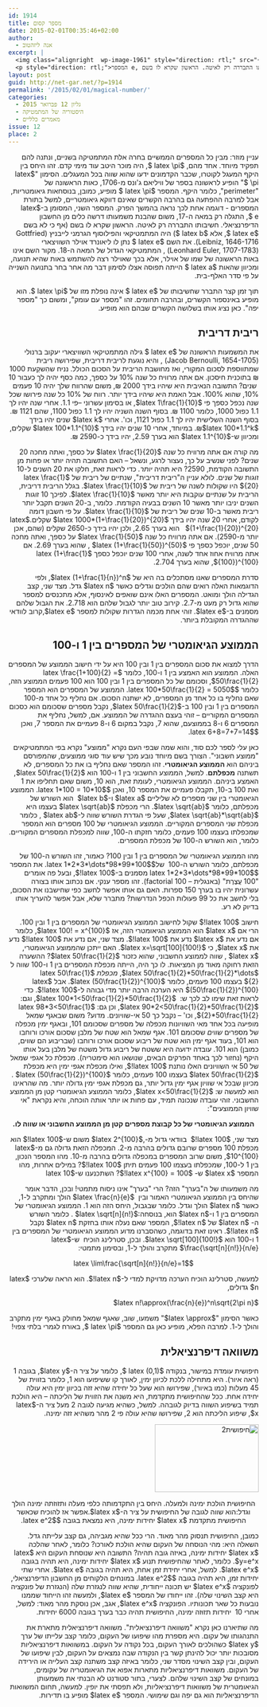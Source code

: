 ```yaml
---
id: 1914
title: מספר קסום
date: 2015-02-01T00:35:46+02:00
author:
  - אנה ליזהטוב
excerpt: |
  <img class="alignright  wp-image-1961" style="direction: rtl;" src="{{site.baseurl}}/assets/img/2015/01/e.png" alt="e" width="170" height="83" />
  <p style="direction: rtl;">המספר e, התגלה רק במאה ה-17, משום שהבנת משמעותו דרשה כלים מן החשבון הדיפרנציאלי. חשיבותו התבררה רק לאיטה. הראשון שקרא לו בשם (אף כי לא בשם e, אלא b) היה המתמטיקאי והפילוסוף הגרמני לייבניץ. את השם e נתן לו ליאונרד אוילר השוויצארי, המתמטיקאי הגדול של המאה ה-18. מקור השם אינו באות הראשונה של שמו של אוילר, אלא בכך שאוילר רצה להשתמש באות שהיא תנועה, ומכיוון שהאות a הייתה תפוסה אצלו לסימון דבר מה אחר בחר בתנועה השנייה על פי סדר האלף-בית.</p>
layout: post
guid: http://net-gar.net/?p=1914
permalink: '/2015/02/01/magical-number/'
categories:
  - גליון 12 פברואר 2015
  - היסטוריה של המתמטיקה
  - מאמרים כלליים
issue: 12
place: 2
---
```

<p style="direction: rtl;">
  עניין מוזר: מבין כל המספרים הממשיים בחרה אלת המתמטיקה בשניים, ונתנה להם תפקיד מיוחד. אחד מהם, $latex \pi $, היה מוכר היטב עוד מימי קדם. זהו היחס בין היקף המעגל לקוטרו, שכבר הקדמונים ידעו שהוא שווה בכל המעגלים. הסימון "$latex \pi $" הופיע לראשונה בספר של וויליאם ג'ונס מ-1706, כאות הראשונה של "perimeter", כלומר היקף. המספר $latex \pi $ מופיע, כמובן, בנוסחאות גיאומטריות, אבל למרבה ההפתעה גם בהרבה הקשרים שאינם דווקא גיאומטריים, למשל בתורת המספרים - דוגמה אחת לכך נראה בהמשך הפרק. המספר השני, המסומן ב-$latex e $, התגלה רק במאה ה-17, משום שהבנת משמעותו דרשה כלים מן החשבון הדיפרנציאלי. חשיבותו התבררה רק לאיטה. הראשון שקרא לו בשם (אף כי לא בשם $latex e $, אלא $latex b $) היה המתמטיקאי והפילוסוף הגרמני לייבניץ (Gottfried Leibniz, 1646-1716). את השם $latex e $ נתן לו ליאונרד אוילר השוויצארי (Leonhard Euler, 1707-1783) , המתמטיקאי הגדול של המאה ה-18. מקור השם אינו באות הראשונה של שמו של אוילר, אלא בכך שאוילר רצה להשתמש באות שהיא תנועה, ומכיוון שהאות $latex a $ הייתה תפוסה אצלו לסימון דבר מה אחר בחר בתנועה השנייה על פי סדר האלף-בית.
</p>

<p style="direction: rtl;">
  תוך זמן קצר התברר שחשיבותו של $latex e $ אינה נופלת מזו של $latex \pi $. הוא מופיע באינספור הקשרים, ובהרבה תחומים. זהו "מספר עם עומק", ומשום כך "מספר יפה". כאן נציג אותו בשלושה הקשרים שבהם הוא מופיע.
</p>

<h2 style="direction: rtl;">
  ריבית דריבית
</h2>

<p style="direction: rtl;">
  את המשמעות הראשונה של $latex e $ גילה המתמטיקאי השוויצארי יעקוב ברנולי (Jacob Bernoulli, 1654-1705) , והיא נוגעת לריבית דריבית, שפירושה ריבית שמתווספת לסכום המקורי, ואז מחושבת הריבית על הסכום הכולל. נניח שהִשקַעת 1000 ₪ בתוכנית חיסכון. אם אתה מרוויח כל שנה 10% על כספך, כמה כסף יהיה לך כעבור 10  שנים? התשובה הנאיבית היא שיהיו בידך 2000 ₪, משום שהרווח שלך יהיה 10 פעמים 10%, שהוא 100%. אבל האמת היא שיהיו בידך יותר. רווח של 10% כל שנה פירושו שכל שנה נכפל כספך פי $latex 1\frac{1}{10}$, או בסימון עשרוני –פי 1.1. אחרי שנה יהיו לך 1.1 כפול 1000, כלומר 1100 ₪. בסוף השנה השניה יהיו לך 1.1 כפול 1100, שהם 1121 ₪. בסוף השנה השלישית יהיו לך 1.1 כפול 1121, וכו'. אחרי $latex k$ שנים יהיו בידך $latex 100*1.1^k$₪. במיוחד, אחרי 10 שנים יהיו בידך $latex 100*1.1^{10}$ שקלים, ומכיוון ש-$latex 1.1^{10}$ הוא בערך 2.59, יהיו בידך כ-2590 ₪.
</p>

<p style="direction: rtl;">
  מה קורה אם אתה מרוויח כל שנה $latex \frac{1}{20}$ על כספך, ואתה מחכה 20 שנים? לפני שנשיב על כך, נעצור לרגע, ונשאל – האם התשובה תהיה יותר או פחות מן התשובה הקודמת, 2590? היא תהיה <em>יותר. </em>כדי לראות זאת, חלקו את 20 השנים ל-10 זוגות של שנים. לולא עניין ה"ריבית דריבית", שנתיים של ריבית של $latex \frac{1}{20}$ היו שקולות לשנה של ריבית של $latex \frac{1}{10}$. בגלל הריבית דריבית, הריבית על שנתיים עוקבות היא יותר מאשר $latex \frac{1}{10}$. לפיכך 10 זוגות השנים יניבו יותר מאשר 10 השנים בבעיה הקודמת. כלומר, ב-20 השנים תקבל יותר ריבית מאשר ב-10 שנים של ריבית של $latex \frac{1}{10}$. על פי חשבון דומה לקודם, אחרי 20 שנה יהיו בידך $latex 1000*(1+\frac{1}{20})^{20}$ שקלים.$latex (1+\frac{1}{20})^{20}$   הוא בערך 2.65, ולכן יהיו בידך כ-2650 שקלים (שהם, אכן יותר מ-2590). אם אתה מרוויח כל שנה $latex \frac{1}{50}$ על כספך, ואתה מחכה 50 שנים, יוכפל כספך פי $latex (1+\frac{1}{50})^{50}$ , שהוא בערך 2.69. אם אתה מרוויח אחוז אחד לשנה, אחרי 100 שנים יוכפל כספך $latex (1+\frac{1}{100})^{100}$, שהוא בערך 2.704.
</p>

<p style="direction: rtl;">
  סדרת המספרים שאנו מסתכלים בה היא של $latex (1+\frac{1}{n})^n$, ולפי הדוגמאות האלה רואים שהם הולכים וגדלים כאשר $latex n$ גדל. מצד שני, קצב הגדילה הולך ומואט. המספרים האלו אינם שואפים לאינסוף, אלא מתכנסים למספר שהוא גדול רק מעט מ-2.7. קירוב טוב יותר לגבול שלהם הוא 2.718. את הגבול שלהם מסמנים ב-$latex e$. זוהי אחת מכמה הגדרות שקולות למספר $latex e$,קרוב לוודאי שההגדרה המקובלת ביותר.
</p>

<h2 style="direction: rtl;">
  הממוצע הגיאומטרי של המספרים בין 1 ו-100
</h2>

<p style="direction: rtl;">
  הדרך למצוא את סכום המספרים בין 1 ובין 100 היא על ידי חישוב הממוצע של המספרים האלה. הממוצע הוא האמצע בין 1 ו-100, כלומר $latex \frac{1+100}{2} = 50\frac{1}{2}$, וסכומם של כל המספרים בין 1 ובין 100 הוא 100 פעמים הממוצע הזה, כלומר $latex 100*50\frac{1}{2} = 5050$. הממוצע של המספרים הוא המספר שאם נחליף בו כל אחד מן המספרים, לא ישתנה הסכום. אם נחליף כל אחד מ-100 המספרים בין 1 ובין 100 ב-$latex 50\frac{1}{2}$, נקבל מספרים שסכומם הוא כסכום המספרים המקוריים – זוהי בעצם ההגדרה של הממוצע. אם, למשל, נחליף את המספרים 6 ו-8 בממוצעם, שהוא 7, נקבל במקום 6 ו-8 פעמיים את המספר 7, ואכן $latex 6+8=7+7=14$.
</p>

<p style="direction: rtl;">
  כאן עלי לספר לכם סוד, והוא שמה שבפי העם נקרא "ממוצע" נקרא בפי המתמטיקאים "ממוצע חשבוני". הצורך בשם מיוחד נובע מכך שיש עוד סוגי ממוצעים, שהמפורסם ביניהם הוא <strong>הממוצע הגיאומטרי</strong>. זהו המספר שאם נחליף בו את כל המספרים, לא תשתנה <strong>מכפלתם</strong>. למשל, הממוצע החשבוני בין 1 ו-100 הוא $latex 50\frac{1}{2}$, האמצע ביניהם. הממוצע הגיאומטרי, לעומת זאת, הוא 10, משום שאם תחליפו את 1 ואת 100 ב-10, תקבלו פעמיים את המספר 10, ואכן $latex 1*100 = 10*10$. הממוצע הגיאומטרי בין שני מספרים לא שליליים $latex a$ ו-$latex b$  הוא השורש של מכפלתם, כלומר $latex \sqrt{ab}$. הרי מכפלת $latex \sqrt{ab}$ בעצמו היא $latex \sqrt{ab}*\sqrt{ab}$, שעל פי הגדרת השורש שווה ל-$latex ab$ , כלומר מכפלת שני המספרים המקוריים. הממוצע הגיאומטרי של 100 מספרים הוא המספר שמכפלתו בעצמו 100 פעמים, כלומר חזקתו ה-100, שווה למכפלת המספרים המקוריים. כלומר, הוא השורש ה-100 של מכפלת המספרים.
</p>

<p style="direction: rtl;">
  מהו הממוצע הגיאומטרי של המספרים בין 1 ובין 100? כאמור, זהו השורש ה-100 של מכפלתם, כלומר השורש ה-100  של$latex 1*2*3*\dots*98*99*100$. את המספר $latex 1*2*3*\dots*98*99*100$ מסמנים ב-$latex 100!$, ובעל פה אומרים "100 עֲצֶרֶת" (באנגלית – 100 factorial). זהו מספר ענקי. אם נכתוב אותו בצורה עשרונית יהיו בו בערך 150 ספרות. האם גם אותו אפשר לחשב כפי שחישבנו את הסכום, בלי לחשב את כל 99 פעולות הכפל הנדרשות? מתברר שלא, אבל אפשר להעריך אותו בדיוק לא רע.
</p>

<p style="direction: rtl;">
  חישוב $latex 100!$ שקול לחישוב הממוצע הגיאומטרי של המספרים בין 1 ובין 100. הרי אם $latex x$ הוא הממוצע הגיאומטרי הזה, אז $latex 100! = x^{100}$, כלומר אם נדע את $latex x$ נדע את $latex 100!$. מצד שני, אם נדע את $latex 100!$ נדע את $latex x$, כי $latex x=\sqrt[100]{100!}$. האם ייתכן שהממוצע הגיאומטרי, $latex x$ , שווה לממוצע החשבוני, שהוא כזכור $latex 50\frac{1}{2}$? ההשערה הזאת רחוקה מאוד מן המציאות. לו כך היה, הייתה מכפלת המספרים בין 1 ו-100 שווה ל $latex 50\frac{1}{2}*50\frac{1}{2}*\dots$, <em>מכפלת</em> $latex 50\frac{1}{2}$ בעצמו 100 פעמים, כלומר $latex (50\frac{1}{2})^{100}$. אבל $latex (50\frac{1}{2})^{100}$ היא הערכה הרבה יותר מדי גבוהה ל-$latex 100!$. כדי לראות זאת שימו לב לכך ש:  $latex 100*1<50\frac{1}{2}*50\frac{1}{2}$, וגם: $latex 90*2<50\frac{1}{2}*50\frac{1}{2}$, וכן גם: $latex 98*3<50\frac{1}{2}*50\frac{1}{2}$, וכו' – נקבל כך 50 אי-שוויונים. מדוע? משום שבאגף שמאל מופיעה בכל אחד מאי השוויונות מכפלה של מספרים שסכומם 101, ובאגף ימין מכפלה של מספרים <em>שווים</em> שסכומם 101. אגף שמאל הוא שטח של מלבן שסכום אורכו ורוחבו הוא 101, בעוד אגף ימין הוא שטח של ריבוע שסכום אורכו ורוחבו (שבריבוע הם שווים, כמובן) הוא 101. עובדה ידועה היא ששטח של ריבוע גדול משטח של מלבן בעל אותו היקף (נחזור לכך באחד הפרקים הבאים, שנושאו הוא סימטריה). מכפלת כל אגפי שמאל של 50 אי השוויונים האלו נותנת $latex 100!$, ואילו מכפלת אגפי ימין היא מכפלת $latex 50\frac{1}{2}$ בעצמו 100 פעמים, כלומר $latex (50\frac{1}{2})^{100}$ . מכיוון שבכל אי שוויון אגף ימין גדול יותר, גם מכפלת אגפי ימין גדולה יותר. מה שהראינו הוא למעשה ש: $latex x<50\frac{1}{2}$, כלומר הממוצע הגיאומטרי קטן מן הממוצע החשבוני. זוהי עובדה שנכונה תמיד, עם פחות או יותר אותה הוכחה, והיא נקראת "אי שוויון הממוצעים":
</p>

<p style="direction: rtl; text-align: center;">
  <strong>הממוצע הגיאומטרי של כל קבוצת מספרים קטן מן הממוצע החשבוני או שווה לו.</strong>
</p>

<p style="direction: rtl;">
  מצד שני, $latex 100!$  בוודאי גדול מ-,$latex 2^{100}$ משום ש-$latex 100!$ הוא מכפלת 100 מספרים שרובם גדולים בהרבה מ-2. המכפלה הזאת גדולה גם מ-$latex 10^{100}$, משום שרוב המספרים במכפלה גדולים בהרבה מ-10. מהו המספר הנכון, בין 1 ל-100, שמכפלתו בעצמו 100 פעמים תיתן $latex 100!$? במילים אחרות, מהו המספר $latex x$ ש- $latex x^{100} = 100!$? השתכנענו ש-$latex 10<x<50\frac{1}{2}$. אבל מהו? התשובה היא שזהו בערך $latex \frac{100}{e}$, שהוא בערך 36.79. כמובן, המספר 100 הוא רק דוגמה. חבויה כאן עובדה כללית, שאותה הראה ג'ימס סטרלינג (James Stirling, 1692-1770):  הממוצע הגיאומטרי של המספרים בין 1 ל-$latex n$ הוא בערך $latex \frac{n}{e}$.
</p>

<p style="direction: rtl;">
  מה משמעותו של ה"בערך" הזה? הרי "בערך" אינו ניסוח מתמטי! ובכן, הדבר אומר שהיחס בין הממוצע הגיאומטרי האמור ובין  $latex \frac{n}{e}$ הולך ומתקרב ל-1, כאשר $latex n$ הולך וגדל. כלומר שבגבול, היחס הזה הוא 1. הממוצע הגיאומטרי של המספרים בין 1 ו-$latex n$ הוא, בנוסחה:$latex \sqrt[n]{n!}$ . כלומר השורש ה- $latex n$ של $latex n!$, המספר שאם נעלה אותו בחזקת $latex n$ נקבל $latex n!$. ראינו זאת בדוגמה, כשהסברנו מדוע הממוצע הגיאומטרי של המספרים בין 1 ו-100 הוא $latex \sqrt[100]{100!}$. ובכן, סטרלינג הוכיח  ש-$latex \frac{\sqrt[n]{n!}}{n/e}$ מתקרב והולך ל-1, ובסימון מתמטי:
</p>

<p style="direction: rtl; text-align: center;">
  $latex \lim\frac{\sqrt[n]{n!}}{n/e}=1$
</p>

<p style="direction: rtl;">
  למעשה, סטרלינג הוכיח הערכה מדויקת למדי ל-$latex n!$. הוא הראה שלערכי $latex n$ גדולים,
</p>

<p style="direction: rtl;">
  $latex n!\approx(\frac{n}{e})^n\sqrt{2\pi n}$
</p>

<p style="direction: rtl;">
  כאשר הסימון "$latex \approx$" משמעו, שוב, שאגף שמאל מחולק באגף ימין מתקרב והולך ל-1. למרבה הפלא, מופיע כאן גם המספר $latex \pi $, באורח לגמרי בלתי צפוי!
</p>

<h2 style="direction: rtl;">
  משוואה דיפרנציאלית
</h2>

<p style="direction: rtl;">
  חיפושית עומדת במישור, בנקודה $latex (0,1) $, כלומר על ציר ה-$latex y$, בגובה 1 (ראה איור). היא מתחילה ללכת לכיוון ימין, לאורך קו ששיפועו הוא 1, כלומר בזווית של 45 מעלות (כמו באיור), שפירושו הוא שעל כל יחידה שהיא זזה בכיוון ימין היא עולה יחידה אחת. ככל שהחיפושית מתקדמת, היא משנה את הזווית של הליכתה – היא הולכת תמיד בשיפוע השווה בדיוק לגובהה. למשל, כשהיא מגיעה לגובה 2 מעל ציר ה-$latex x$, שיפוע הליכתה הוא 2, שפירושו שהיא עולה פי 2 מהר משהיא זזה ימינה.
</p>

<p style="direction: rtl; text-align: right;">
  <img class=" wp-image-1969 aligncenter" src="{{site.baseurl}}/assets/img/2015/01/חיפושית2.png" alt="חיפושית2" width="209" height="136" />
</p>

<p style="direction: rtl; text-align: center;">
  החיפושית הולכת ימינה ולמעלה. היחס בין התקדמותה כלפי מעלה ותזוזתה ימינה הולך וגדל:הוא שווה לגובה של החיפושית על ציר ה-$latex x$.אפשר אז להוכיח שכאשר החיפושית מתקדמת $latex x$ יחידות ימינה, היא נמצאת בגובה $latex e^2$.
</p>

<p style="direction: rtl; text-align: right;">
  כמובן, החיפושית תנסוק מהר מאוד. הרי ככל שהיא מגביהה, גם קצב עלייתה גדל. השאלה היא: מהי הנוסחה של העקום שהיא הולכת לאורכו? כלומר, לאחר שהלכה $latex x$ יחידות ימינה, באיזה גובה תהיה? התשובה היא שנוסחת העקום היא $latex y=e^x$. כלומר, לאחר שהחיפושית תנוע $latex x$ יחידות ימינה, היא תהיה בגובה $latex e^x$. למשל, אחרי יחידת זמן אחת, היא תהיה בגובה $latex e$. אחרי שתי יחידות זמן, היא תהיה בגובה $latex e^2$. במונחים הלקוחים מן החשבון הדיפרנציאלי, לפונקציה $latex e^x$ יש תכונה ייחודית, שהיא שווה לנגזרת שלה (הנגזרת של פונקציה היא קצב השינוי שלה). זהו ייחודו של המספר $latex e$, ולמעשה זהו הייחוד שממנו נובעות כל שאר תכונותיו. הפונקציה $latex e^x$, אגב, אכן נוסקת מהר מאוד: למשל, אחרי 10  יחידות תזוּזה ימינה, החיפושית תהיה כבר בערך בגובה 6000 יחידות.
</p>

<p style="direction: rtl;">
  מה שתיארנו כאן נקרא "משוואה דיפרנציאלית". משוואה דיפרנציאלית מתארת את התנהגותו של עקום. היא מספרת מהו שיפועו של העקום, כלומר קצב עלייתו של ערך $latex y$ כשהולכים לאורך העקום, בכל נקודה על העקום. במשוואות דיפרנציאליות מסובכות יותר יכול להינתן קשר בין הנקודה שבה נמצאים על העקום, לבין שיפועו של העקום, ובין קצב השינוי מסדר שני, כלומר באיזה קצב משתנה קצב העלייה או הירידה של העקום. משוואות דיפרנציאליות מתארות אפוא את הגיאומטריה של עקומים, במונחים של קצב השינוי שלהם. לצערי, בתור סטודנט לא הבנתי את משמעותן הגיאומטרית של משוואות דיפרנציאליות, ולא תפסתי את יופין. למעשה, תחום המשוואות הדיפרנציאליות הוא גם יפה וגם שימושי. המספר $latex e$ מופיע בו תדירות.
</p>